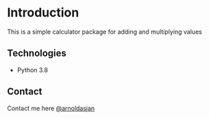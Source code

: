 # Introduction
This is a simple calculator package for adding and multiplying values

## Technologies
* Python 3.8

## Contact
Contact me here [@arnoldasjan](https://github.com/arnoldasjan/)